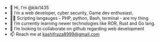 - 👋 Hi, I’m @kiki1435
- 👀 I’m a web developer, cyber security, Game dev enthusiast. 
- 🐱‍💻 Scripting langauges - PHP, python, Bash, terminal - are my thing
- 🌱 I’m currently learning newer technologies like ROR, Rust and Go lang.
- 💞️ I’m looking to collaborate on github regarding web development
- 📫 Reach me at kashifraza8999@gmail.com

<!---
kiki1435/kiki1435 is a ✨ special ✨ repository because its `README.md` (this file) appears on your GitHub profile.
You can click the Preview link to take a look at your changes.
--->
